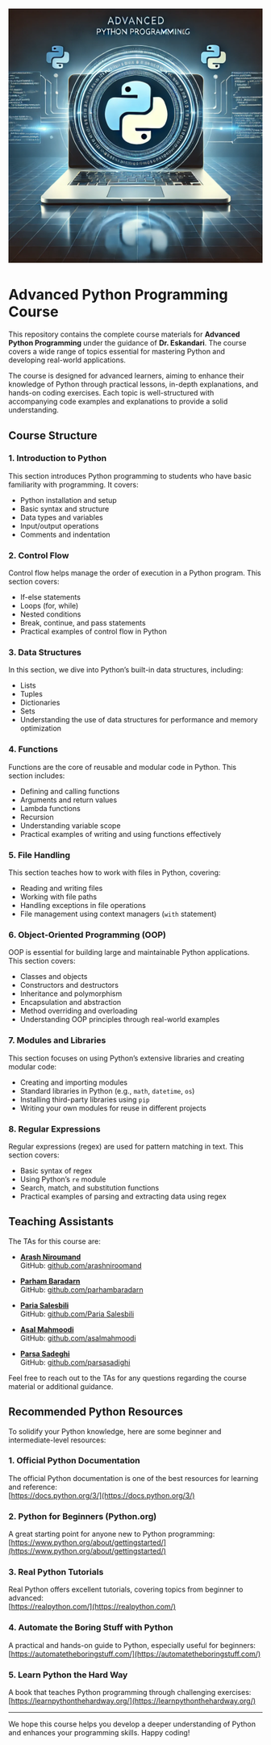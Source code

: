 # <img src="img\readmeimg.webp" alt="Alt text" width="600"/>

# Advanced Python Programming Course

This repository contains the complete course materials for **Advanced Python Programming** under the guidance of **Dr. Eskandari**. The course covers a wide range of topics essential for mastering Python and developing real-world applications.

The course is designed for advanced learners, aiming to enhance their knowledge of Python through practical lessons, in-depth explanations, and hands-on coding exercises. Each topic is well-structured with accompanying code examples and explanations to provide a solid understanding.

## Course Structure

### 1. Introduction to Python
This section introduces Python programming to students who have basic familiarity with programming. It covers:
- Python installation and setup
- Basic syntax and structure
- Data types and variables
- Input/output operations
- Comments and indentation

### 2. Control Flow
Control flow helps manage the order of execution in a Python program. This section covers:
- If-else statements
- Loops (for, while)
- Nested conditions
- Break, continue, and pass statements
- Practical examples of control flow in Python

### 3. Data Structures
In this section, we dive into Python’s built-in data structures, including:
- Lists
- Tuples
- Dictionaries
- Sets
- Understanding the use of data structures for performance and memory optimization

### 4. Functions
Functions are the core of reusable and modular code in Python. This section includes:
- Defining and calling functions
- Arguments and return values
- Lambda functions
- Recursion
- Understanding variable scope
- Practical examples of writing and using functions effectively

### 5. File Handling
This section teaches how to work with files in Python, covering:
- Reading and writing files
- Working with file paths
- Handling exceptions in file operations
- File management using context managers (`with` statement)

### 6. Object-Oriented Programming (OOP)
OOP is essential for building large and maintainable Python applications. This section covers:
- Classes and objects
- Constructors and destructors
- Inheritance and polymorphism
- Encapsulation and abstraction
- Method overriding and overloading
- Understanding OOP principles through real-world examples

### 7. Modules and Libraries
This section focuses on using Python’s extensive libraries and creating modular code:
- Creating and importing modules
- Standard libraries in Python (e.g., `math`, `datetime`, `os`)
- Installing third-party libraries using `pip`
- Writing your own modules for reuse in different projects

### 8. Regular Expressions
Regular expressions (regex) are used for pattern matching in text. This section covers:
- Basic syntax of regex
- Using Python’s `re` module
- Search, match, and substitution functions
- Practical examples of parsing and extracting data using regex

## Teaching Assistants

The TAs for this course are:

- **[Arash Niroumand](https://www.linkedin.com/in/arashniroumand/)**  
  GitHub: [github.com/arashniroomand](https://github.com/arashniroomand)

- **[Parham Baradarn](https://www.linkedin.com/in/parhambaradarn/)**  
  GitHub: [github.com/parhambaradarn](https://github.com/bnparham)

- **[Paria Salesbili](https://www.linkedin.com/in/pariasailisi/)**  
  GitHub: [github.com/Paria Salesbili](https://github.com/pariasailisi)

- **[Asal Mahmoodi](https://www.linkedin.com/in/asalmahmoodi/)**  
  GitHub: [github.com/asalmahmoodi](https://github.com/asalmahmoodi)

- **[Parsa Sadeghi](https://www.linkedin.com/in/parsasedighi/)**  
  GitHub: [github.com/parsasadighi](https://github.com/parsasedighi)



Feel free to reach out to the TAs for any questions regarding the course material or additional guidance.

## Recommended Python Resources

To solidify your Python knowledge, here are some beginner and intermediate-level resources:

### 1. Official Python Documentation
The official Python documentation is one of the best resources for learning and reference:  
[https://docs.python.org/3/](https://docs.python.org/3/)

### 2. Python for Beginners (Python.org)
A great starting point for anyone new to Python programming:  
[https://www.python.org/about/gettingstarted/](https://www.python.org/about/gettingstarted/)

### 3. Real Python Tutorials
Real Python offers excellent tutorials, covering topics from beginner to advanced:  
[https://realpython.com/](https://realpython.com/)

### 4. Automate the Boring Stuff with Python
A practical and hands-on guide to Python, especially useful for beginners:  
[https://automatetheboringstuff.com/](https://automatetheboringstuff.com/)

### 5. Learn Python the Hard Way
A book that teaches Python programming through challenging exercises:  
[https://learnpythonthehardway.org/](https://learnpythonthehardway.org/)

---

We hope this course helps you develop a deeper understanding of Python and enhances your programming skills. Happy coding!
